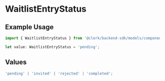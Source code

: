 # WaitlistEntryStatus

## Example Usage

```typescript
import { WaitlistEntryStatus } from '@clerk/backend-sdk/models/components';

let value: WaitlistEntryStatus = 'pending';
```

## Values

```typescript
'pending' | 'invited' | 'rejected' | 'completed';
```
